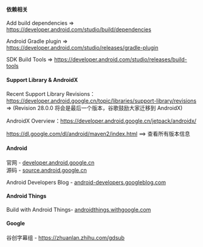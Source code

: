 #### 依赖相关

Add build dependencies => https://developer.android.com/studio/build/dependencies

Android Gradle plugin => https://developer.android.com/studio/releases/gradle-plugin

SDK Build Tools => https://developer.android.com/studio/releases/build-tools

#### Support Library & AndroidX

Recent Support Library Revisions：https://developer.android.google.cn/topic/libraries/support-library/revisions => (Revision 28.0.0 将会是最后一个版本，谷歌鼓励大家迁移到 AndroidX)

AndroidX Overview：https://developer.android.google.cn/jetpack/androidx/

https://dl.google.com/dl/android/maven2/index.html  ==> 查看所有版本信息

#### Android

官网 - [developer.android.google.cn](https://developer.android.google.cn/)  
源码 - [source.android.google.cn](https://source.android.google.cn/)  

Android Developers Blog - [android-developers.googleblog.com](https://android-developers.googleblog.com/)  

#### Android Things

Build with Android Things- [androidthings.withgoogle.com](https://androidthings.withgoogle.com/) 


#### Google

谷创字幕组 - https://zhuanlan.zhihu.com/gdsub